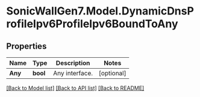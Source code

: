 # SonicWallGen7.Model.DynamicDnsProfileIpv6ProfileIpv6BoundToAny

## Properties

Name | Type | Description | Notes
------------ | ------------- | ------------- | -------------
**Any** | **bool** | Any interface. | [optional] 

[[Back to Model list]](../README.md#documentation-for-models) [[Back to API list]](../README.md#documentation-for-api-endpoints) [[Back to README]](../README.md)

